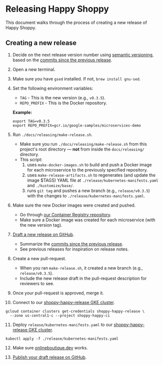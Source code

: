 # Releasing Happy Shoppy

This document walks through the process of creating a new release of Happy Shoppy.

## Creating a new release

1. Decide on the next release version number using [semantic versioning](https://semver.org/), based on the [commits since the previous release](https://github.com/GoogleCloudPlatform/microservices-demo/commits/main).

2. Open a new terminal.

3. Make sure you have `gsed` installed. If not, `brew install gnu-sed`.

4. Set the following environment variables:

   - `TAG` - This is the new version (e.g., `v0.3.5`).
   - `REPO_PREFIX` - This is the Docker repository.

   **Example:**
   
   ```
   export TAG=v0.3.5
   export REPO_PREFIX=gcr.io/google-samples/microservices-demo
   ```

5. Run `./docs/releasing/make-release.sh`.

   - Make sure you run `./docs/releasing/make-release.sh` from this project's root directory — **not** from inside the `docs/releasing/` directory.
   - This script:
     1. uses `make-docker-images.sh` to build and push a Docker image for each microservice to the previously specified repository.
     1. uses `make-release-artifacts.sh` to regenerates (and update the image $TAGS) YAML file at `./release/kubernetes-manifests.yaml` and `./kustomize/base/`.
     1. runs `git tag` and pushes a new branch (e.g., `release/v0.3.5`) with the changes to `./release/kubernetes-manifests.yaml`.

6. Make sure the new Docker images were created and pushed.

   - Go through [our Container Registry repository](https://pantheon.corp.google.com/gcr/images/google-samples/global/microservices-demo?project=google-samples).
   - Make sure a Docker image was created for each microservice (with the new version tag).

7. [Draft a new release on GitHub](https://github.com/GoogleCloudPlatform/microservices-demo/releases).

   - Summarize the [commits since the previous release](https://github.com/GoogleCloudPlatform/microservices-demo/commits/main).
   - See previous releases for inspiration on release notes.

8. Create a new pull-request.

   - When you ran `make-release.sh`, it created a new branch (e.g., `release/v0.3.5`).
   - Include the new release draft in the pull-request description for reviewers to see.

9. Once your pull-request is approved, merge it.

10. Connect to our [shoppy-happy-release GKE cluster](https://pantheon.corp.google.com/kubernetes/clusters/details/us-central1-c/shoppy-happy-release/details?project=shoppy-happy-ci).

   ```
   gcloud container clusters get-credentials shoppy-happy-release \
     --zone us-central1-c --project shoppy-happy-ci
   ```

11. Deploy `release/kubernetes-manifests.yaml` to our [shoppy-happy-release GKE cluster](https://pantheon.corp.google.com/kubernetes/clusters/details/us-central1-c/shoppy-happy-release/details?project=shoppy-happy-ci).

   ```
   kubectl apply -f ./release/kubernetes-manifests.yaml
   ```

12. Make sure [onlineboutique.dev](https://onlineboutique.dev) works.

13. [Publish your draft release on GitHub](https://github.com/GoogleCloudPlatform/microservices-demo/releases).
